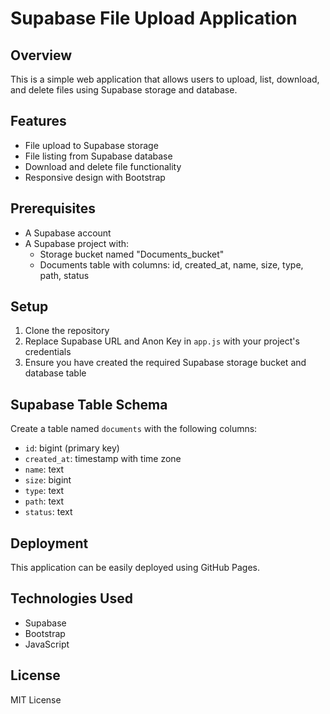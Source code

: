 # Supabase File Upload Application

## Overview
This is a simple web application that allows users to upload, list, download, and delete files using Supabase storage and database.

## Features
- File upload to Supabase storage
- File listing from Supabase database
- Download and delete file functionality
- Responsive design with Bootstrap

## Prerequisites
- A Supabase account
- A Supabase project with:
  - Storage bucket named "Documents_bucket"
  - Documents table with columns: id, created_at, name, size, type, path, status

## Setup
1. Clone the repository
2. Replace Supabase URL and Anon Key in `app.js` with your project's credentials
3. Ensure you have created the required Supabase storage bucket and database table

## Supabase Table Schema
Create a table named `documents` with the following columns:
- `id`: bigint (primary key)
- `created_at`: timestamp with time zone
- `name`: text
- `size`: bigint
- `type`: text
- `path`: text
- `status`: text

## Deployment
This application can be easily deployed using GitHub Pages.

## Technologies Used
- Supabase
- Bootstrap
- JavaScript

## License
MIT License
